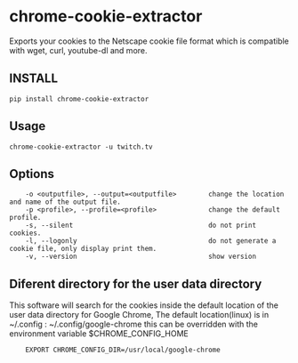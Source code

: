# chrome-cookie-extractor

Exports your cookies to the Netscape cookie file format which is compatible with wget, curl, youtube-dl and more.

## INSTALL

```
pip install chrome-cookie-extractor
```

## Usage

```
chrome-cookie-extractor -u twitch.tv
```

## Options

```
    -o <outputfile>, --output=<outputfile>        change the location and name of the output file.
    -p <profile>, --profile=<profile>             change the default profile.
    -s, --silent                                  do not print cookies.
    -l, --logonly                                 do not generate a cookie file, only display print them.
    -v, --version                                 show version
```

## Diferent directory for the user data directory

This software will search for the cookies inside the default location of the user data directory for Google Chrome,
The default location(linux) is in ~/.config :
~/.config/google-chrome
this can be overridden with the environment variable $CHROME_CONFIG_HOME

```
    EXPORT CHROME_CONFIG_DIR=/usr/local/google-chrome
```
